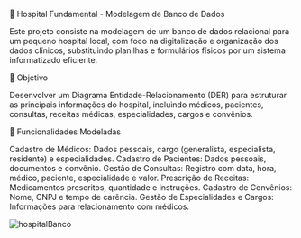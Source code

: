 🏥 Hospital Fundamental - Modelagem de Banco de Dados

Este projeto consiste na modelagem de um banco de dados relacional para um pequeno hospital local, com foco na digitalização e organização dos dados clínicos, substituindo planilhas e formulários físicos por um sistema informatizado eficiente.

🎯 Objetivo

Desenvolver um Diagrama Entidade-Relacionamento (DER) para estruturar as principais informações do hospital, incluindo médicos, pacientes, consultas, receitas médicas, especialidades, cargos e convênios.

📌 Funcionalidades Modeladas

Cadastro de Médicos: Dados pessoais, cargo (generalista, especialista, residente) e especialidades.
Cadastro de Pacientes: Dados pessoais, documentos e convênio.
Gestão de Consultas: Registro com data, hora, médico, paciente, especialidade e valor.
Prescrição de Receitas: Medicamentos prescritos, quantidade e instruções.
Cadastro de Convênios: Nome, CNPJ e tempo de carência.
Gestão de Especialidades e Cargos: Informações para relacionamento com médicos.

![hospitalBanco](https://github.com/user-attachments/assets/4f81ac28-9870-4ef4-8e28-af6a34d7f358)

